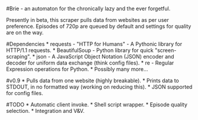 #Brie - an automaton for the chronically lazy and the ever forgetful.

Presently in beta, this scraper pulls data from websites as per user preference.
Episodes of 720p are queued by default and settings for quality are on the way.


#Dependencies 
	* requests - "HTTP for Humans" - A Pythonic library for HTTP/1.1 requests.
	* BeautifulSoup - Python library for quick "screen-scraping".
	* json - A JavaScript Object Notation (JSON) encoder and decoder for uniform data exchange (think config files).
	* re - Regular Expression operations for Python.
	* Possibly many more...

#v0.9
	* Pulls data from one website (highly breakable).
	* Prints data to STDOUT, in no formatted way (working on reducing this).
	* JSON supported for config files.

#TODO
	* Automatic client invoke.
	* Shell script wrapper.
	* Episode quality selection.
	* Integration and V&V.
